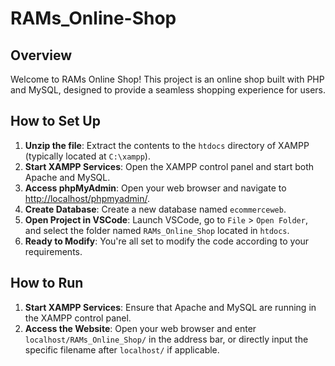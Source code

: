 # RAMs_Online-Shop

## Overview

Welcome to RAMs Online Shop! This project is an online shop built with PHP and MySQL, designed to provide a seamless shopping experience for users.

## How to Set Up

1. **Unzip the file**: Extract the contents to the `htdocs` directory of XAMPP (typically located at `C:\xampp`).
2. **Start XAMPP Services**: Open the XAMPP control panel and start both Apache and MySQL.
3. **Access phpMyAdmin**: Open your web browser and navigate to [http://localhost/phpmyadmin/](http://localhost/phpmyadmin/).
4. **Create Database**: Create a new database named `ecommerceweb`.
5. **Open Project in VSCode**: Launch VSCode, go to `File` > `Open Folder`, and select the folder named `RAMs_Online_Shop` located in `htdocs`.
6. **Ready to Modify**: You're all set to modify the code according to your requirements.

## How to Run

1. **Start XAMPP Services**: Ensure that Apache and MySQL are running in the XAMPP control panel.
2. **Access the Website**: Open your web browser and enter `localhost/RAMs_Online_Shop/` in the address bar, or directly input the specific filename after `localhost/` if applicable.

